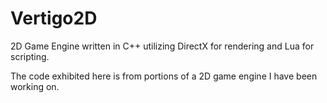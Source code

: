 Vertigo2D
=========

2D Game Engine written in C++ utilizing DirectX for rendering and Lua for scripting.


The code exhibited here is from portions of a 2D game engine I have been working on.
